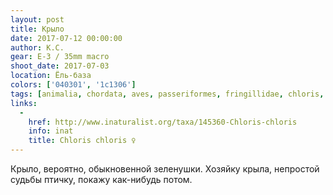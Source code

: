 ```yaml
---
layout: post
title: Крыло
date: 2017-07-12 00:00:00
author: К.С.
gear: E-3 / 35mm macro
shoot_date: 2017-07-03
location: Ёль-база
colors: ['040301', '1c1306']
tags: [animalia, chordata, aves, passeriformes, fringillidae, chloris, chloris chloris]
links:
  -
    href: http://www.inaturalist.org/taxa/145360-Chloris-chloris
    info: inat
    title: Chloris chloris ♀
---
```

Крыло, вероятно, обыкновенной зеленушки. Хозяйку крыла, непростой судьбы птичку, покажу как-нибудь потом.
